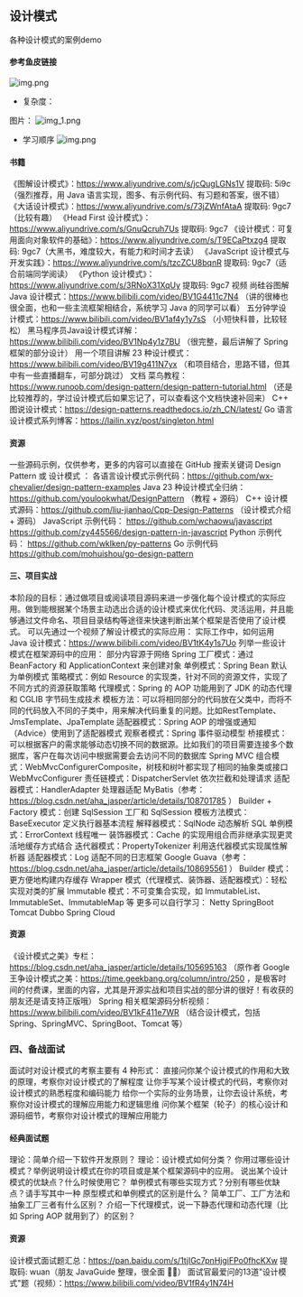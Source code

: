 ## 设计模式
各种设计模式的案例demo



#### 参考鱼皮链接
![img.png](../images/img.png)


- 复杂度：

图片：
![img_1.png](../images/img_1.png)


- 学习顺序
![img.png](../images/img.png)

#### 书籍
《图解设计模式》：https://www.aliyundrive.com/s/jcQugLGNs1V 提取码: 5i9c（强烈推荐，用 Java 语言实现，图多、有示例代码、有习题和答案，很不错）
《大话设计模式》：https://www.aliyundrive.com/s/73jZWnfAtaA 提取码: 9gc7（比较有趣）
《Head First 设计模式》：https://www.aliyundrive.com/s/GnuQcruh7Us 提取码: 9gc7
《设计模式：可复用面向对象软件的基础》：https://www.aliyundrive.com/s/T9ECaPtxzg4 提取码: 9gc7（大黑书，难度较大，有能力和时间才去读）
《JavaScript 设计模式与开发实践》：https://www.aliyundrive.com/s/tzcZCU8bqnR 提取码: 9gc7（适合前端同学阅读）
《Python 设计模式》：https://www.aliyundrive.com/s/3RNoX31XqUy 提取码: 9gc7
视频
尚硅谷图解 Java 设计模式：https://www.bilibili.com/video/BV1G4411c7N4 （讲的很棒也很全面，也和一些主流框架相结合，系统学习 Java 的同学可以看）
五分钟学设计模式：https://www.bilibili.com/video/BV1af4y1y7sS （小短快科普，比较轻松）
黑马程序员Java设计模式详解：https://www.bilibili.com/video/BV1Np4y1z7BU （很完整，最后讲解了 Spring 框架的部分设计）
用一个项目讲解 23 种设计模式：https://www.bilibili.com/video/BV19g411N7yx （和项目结合，思路不错，但其中有一些直播翻车，可部分跳过）
文档
菜鸟教程：https://www.runoob.com/design-pattern/design-pattern-tutorial.html （还是比较推荐的，学过设计模式后如果忘记了，可以查看这个文档快速补回来）
C++ 图说设计模式：https://design-patterns.readthedocs.io/zh_CN/latest/
Go 语言设计模式系列博客：https://lailin.xyz/post/singleton.html



#### 资源
一些源码示例，仅供参考，更多的内容可以直接在 GitHub 搜索关键词 Design Pattern 或 设计模式 ：
各语言设计模式示例代码：https://github.com/wx-chevalier/design-pattern-examples
Java 23 种设计模式全归纳：https://github.com/youlookwhat/DesignPattern （教程 + 源码）
C++ 设计模式源码：https://github.com/liu-jianhao/Cpp-Design-Patterns （设计模式介绍 + 源码）
JavaScript 示例代码：
https://github.com/wchaowu/javascript
https://github.com/zy445566/design-pattern-in-javascript
Python 示例代码：
https://github.com/wklken/py-patterns
Go 示例代码
https://github.com/mohuishou/go-design-pattern


#### 三、项目实战
本阶段的目标：通过做项目或阅读项目源码来进一步强化每个设计模式的实际应用。做到能根据某个场景主动选出合适的设计模式来优化代码、灵活运用，并且能够通过文件命名、项目目录结构等途径来快速判断出某个框架是否使用了设计模式。
可以先通过一个视频了解设计模式的实际应用：
实际工作中，如何运用 Java 设计模式：https://www.bilibili.com/video/BV1tK4y1s7Uo
列举一些设计模式在框架源码中的应用：
部分内容源于网络
Spring
工厂模式：通过 BeanFactory 和 ApplicationContext 来创建对象
单例模式：Spring Bean 默认为单例模式
策略模式：例如 Resource 的实现类，针对不同的资源文件，实现了不同方式的资源获取策略
代理模式：Spring 的 AOP 功能用到了 JDK 的动态代理和 CGLIB 字节码生成技术
模板方法：可以将相同部分的代码放在父类中，而将不同的代码放入不同的子类中，用来解决代码重复的问题。比如RestTemplate、JmsTemplate、JpaTemplate
适配器模式：Spring AOP 的增强或通知（Advice）使用到了适配器模式
观察者模式：Spring 事件驱动模型
桥接模式：可以根据客户的需求能够动态切换不同的数据源。比如我们的项目需要连接多个数据库，客户在每次访问中根据需要会去访问不同的数据库
Spring MVC
组合模式：WebMvcConfigurerComposite，树枝和树叶都实现了相同的抽象类或接口 WebMvcConfigurer
责任链模式：DispatcherServlet 依次拦截和处理请求
适配器模式：HandlerAdapter 处理器适配
MyBatis（参考：https://blog.csdn.net/aha_jasper/article/details/108701785 ）
Builder + Factory 模式：创建 SqlSession 工厂和 SqlSession
模板方法模式：BaseExecutor 定义执行器基本流程
解释器模式：SqlNode 动态解析 SQL
单例模式：ErrorContext 线程唯一
装饰器模式：Cache 的实现用组合而非继承实现更灵活地缓存方式结合
迭代器模式：PropertyTokenizer 利用迭代器模式实现属性解析器
适配器模式：Log 适配不同的日志框架
Google Guava（参考：https://blog.csdn.net/aha_jasper/article/details/108695561 ）
Builder 模式：更方便地构建内存缓存
Wrapper 模式（代理模式、装饰器、适配器模式）：轻松实现对类的扩展
Immutable 模式：不可变集合实现，如 ImmutableList、ImmutableSet、ImmutableMap 等
更多可以自行学习：
Netty
SpringBoot
Tomcat
Dubbo
Spring Cloud

#### 资源
《设计模式之美》专栏：https://blog.csdn.net/aha_jasper/article/details/105695163 （原作者 Google 王争设计模式之美：https://time.geekbang.org/column/intro/250 ，是极客时间的付费课，里面的内容，尤其是开源实战和项目实战的部分讲的很好！有收获的朋友还是请支持正版哦）
Spring 相关框架源码分析视频：https://www.bilibili.com/video/BV1kF411e7WR （结合设计模式，包括 Spring、SpringMVC、SpringBoot、Tomcat 等）


### 四、备战面试
面试时对设计模式的考察主要有 4 种形式：
直接问你某个设计模式的作用和大致的原理，考察你对设计模式的了解程度
让你手写某个设计模式的代码，考察你对设计模式的熟悉程度和编码能力
给你一个实际的业务场景，让你去设计系统，考察你对设计模式的理解应用能力和逻辑思维
问你某个框架（轮子）的核心设计和源码细节，考察你对设计模式的理解应用能力

#### 经典面试题
理论：简单介绍一下软件开发原则？
理论：设计模式如何分类？
你用过哪些设计模式？举例说明设计模式在你的项目或是某个框架源码中的应用。
说出某个设计模式的优缺点？什么时候使用它？
单例模式有哪些实现方式？分别有哪些优缺点？请手写其中一种
原型模式和单例模式的区别是什么？
简单工厂、工厂方法和抽象工厂三者有什么区别？
介绍一下代理模式，说一下静态代理和动态代理（比如 Spring AOP 就用到了）的区别？

#### 资源
设计模式面试题汇总：https://pan.baidu.com/s/1tjIGc7pnHjgiFPo0fhcKXw 提取码: wuan（朋友 JavaGuide 整理，很全面 👍🏻）
面试官最爱问的13道"设计模式"题（视频）：https://www.bilibili.com/video/BV1fR4y1N74H


